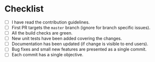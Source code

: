 <!--Include a few sentences describing the overall goals for this Pull Request-->

<!-- Please help our volunteers reviewing this PR by completing the following items.
Ask in a comment if you have troubles with any of them. -->

# Checklist

- [ ] I have read the contribution guidelines.
- [ ] First PR targets the `master` branch (ignore for branch specific issues).
- [ ] All the build checks are green.
- [ ] New unit tests have been added covering the changes.
- [ ] Documentation has been updated (if change is visible to end users).
- [ ] Bug fixes and small new features are presented as a single commit.
- [ ] Each commit has a single objective.

<!--Submitting the PR does not require you to check all items, but by the time it gets merged, they should be either satisfied or not applicable.-->
